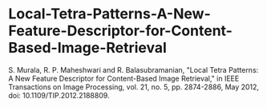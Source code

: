 # Local-Tetra-Patterns-A-New-Feature-Descriptor-for-Content-Based-Image-Retrieval
S. Murala, R. P. Maheshwari and R. Balasubramanian, "Local Tetra Patterns: A New Feature Descriptor for Content-Based Image Retrieval," in IEEE Transactions on Image Processing, vol. 21, no. 5, pp. 2874-2886, May 2012, doi: 10.1109/TIP.2012.2188809.

